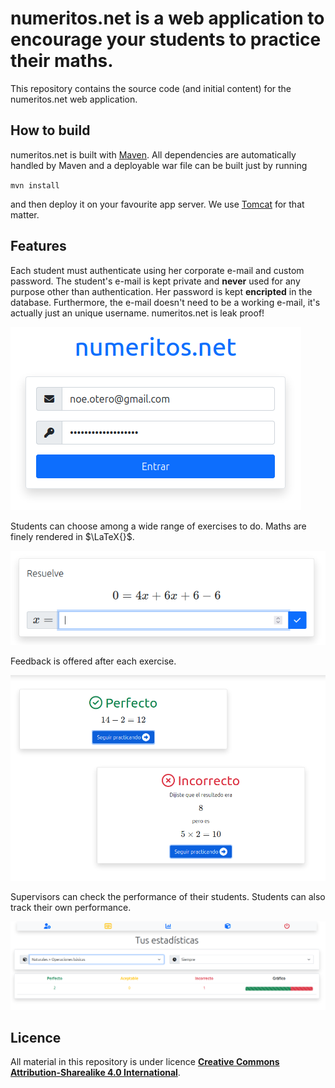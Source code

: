 # numeritos.net is a web application to encourage your students to practice their maths.

This repository contains the source code (and initial content) for the numeritos.net web application.

## How to build
numeritos.net is built with [Maven](https://maven.apache.org/). All dependencies are automatically handled by Maven and a deployable war file can be built just by running

`mvn install`

and then deploy it on your favourite app server. We use [Tomcat](https://tomcat.apache.org/) for that matter.

## Features
Each student must authenticate using her corporate e-mail and custom password. The student's e-mail is kept private and **never** used for any purpose other than authentication. Her password is kept **encripted** in the database. Furthermore, the e-mail doesn't need to be a working e-mail, it's actually just an unique username. numeritos.net is leak proof!

![Authentication is simple and secure](https://github.com/noeom/numeritos/blob/master/doc/img/01_auth.png)

Students can choose among a wide range of exercises to do. Maths are finely rendered in $\LaTeX{}$.

![Latex rendering](https://github.com/noeom/numeritos/blob/master/doc/img/04_latex.png)

Feedback is offered after each exercise.

![Feedback](https://github.com/noeom/numeritos/blob/master/doc/img/02_feedback.png)

Supervisors can check the performance of their students. Students can also track their own performance.

![Performance](https://github.com/noeom/numeritos/blob/master/doc/img/03_supervisor.png)

## Licence

All material in this repository is under licence [**Creative Commons Attribution-Sharealike 4.0 International**](https://creativecommons.org/licenses/by-sa/4.0/deed.es).

